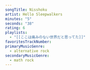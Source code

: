 ```yaml
---
songTitle: Nisshoku
artist: Hello Sleepwalkers
minutes: "5"
seconds: "38"
rating: 6
playlists:
  - "[[ここは痛みのない世界だと思ってた]]"
favoritesTrackNumber:
primaryMusicGenre:
  - alternative rock
secondaryMusicGenre:
  - math rock
---
```

